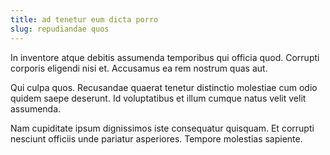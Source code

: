 ```yaml
---
title: ad tenetur eum dicta porro
slug: repudiandae quos
---
```


In inventore atque debitis assumenda temporibus qui officia quod. Corrupti corporis eligendi nisi et. Accusamus ea rem nostrum quas aut.

Qui culpa quos. Recusandae quaerat tenetur distinctio molestiae cum odio quidem saepe deserunt. Id voluptatibus et illum cumque natus velit velit assumenda.

Nam cupiditate ipsum dignissimos iste consequatur quisquam. Et corrupti nesciunt officiis unde pariatur asperiores. Tempore molestias sapiente.
